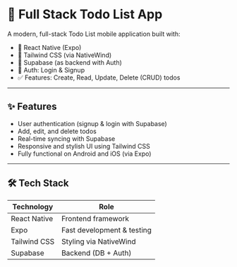 # 📝 Full Stack Todo List App

A modern, full-stack Todo List mobile application built with:

- 🚀 React Native (Expo)
- 💨 Tailwind CSS (via NativeWind)
- 🧩 Supabase (as backend with Auth)
- 🔐 Auth: Login & Signup
- ✅ Features: Create, Read, Update, Delete (CRUD) todos

---

## ✨ Features

- User authentication (signup & login with Supabase)
- Add, edit, and delete todos
- Real-time syncing with Supabase
- Responsive and stylish UI using Tailwind CSS
- Fully functional on Android and iOS (via Expo)

---



## 🛠️ Tech Stack

| Technology   | Role                            |
|--------------|----------------------------------|
| React Native | Frontend framework              |
| Expo         | Fast development & testing      |
| Tailwind CSS | Styling via NativeWind          |
| Supabase     | Backend (DB + Auth)             |
